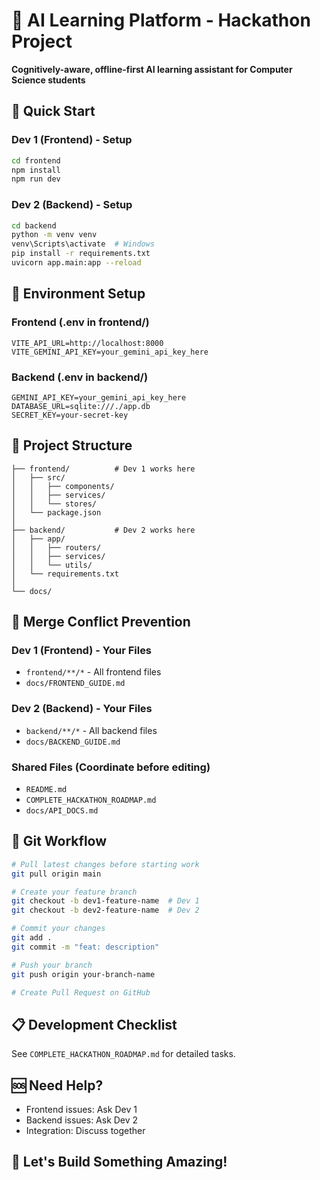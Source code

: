 # 🚀 AI Learning Platform - Hackathon Project

**Cognitively-aware, offline-first AI learning assistant for Computer Science students**

## 🎯 Quick Start

### Dev 1 (Frontend) - Setup
```bash
cd frontend
npm install
npm run dev
```

### Dev 2 (Backend) - Setup
```bash
cd backend
python -m venv venv
venv\Scripts\activate  # Windows
pip install -r requirements.txt
uvicorn app.main:app --reload
```

## 🔑 Environment Setup

### Frontend (.env in frontend/)
```
VITE_API_URL=http://localhost:8000
VITE_GEMINI_API_KEY=your_gemini_api_key_here
```

### Backend (.env in backend/)
```
GEMINI_API_KEY=your_gemini_api_key_here
DATABASE_URL=sqlite:///./app.db
SECRET_KEY=your-secret-key
```

## 📂 Project Structure

```
├── frontend/          # Dev 1 works here
│   ├── src/
│   │   ├── components/
│   │   ├── services/
│   │   └── stores/
│   └── package.json
│
├── backend/           # Dev 2 works here
│   ├── app/
│   │   ├── routers/
│   │   ├── services/
│   │   └── utils/
│   └── requirements.txt
│
└── docs/
```

## 🚫 Merge Conflict Prevention

### Dev 1 (Frontend) - Your Files
- `frontend/**/*` - All frontend files
- `docs/FRONTEND_GUIDE.md`

### Dev 2 (Backend) - Your Files
- `backend/**/*` - All backend files
- `docs/BACKEND_GUIDE.md`

### Shared Files (Coordinate before editing)
- `README.md`
- `COMPLETE_HACKATHON_ROADMAP.md`
- `docs/API_DOCS.md`

## 🔄 Git Workflow

```bash
# Pull latest changes before starting work
git pull origin main

# Create your feature branch
git checkout -b dev1-feature-name  # Dev 1
git checkout -b dev2-feature-name  # Dev 2

# Commit your changes
git add .
git commit -m "feat: description"

# Push your branch
git push origin your-branch-name

# Create Pull Request on GitHub
```

## 📋 Development Checklist

See `COMPLETE_HACKATHON_ROADMAP.md` for detailed tasks.

## 🆘 Need Help?

- Frontend issues: Ask Dev 1
- Backend issues: Ask Dev 2
- Integration: Discuss together

## 🎉 Let's Build Something Amazing!
